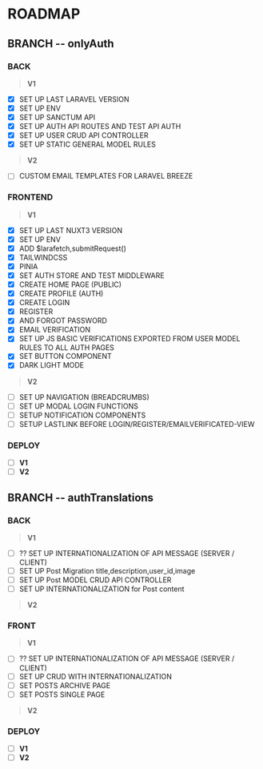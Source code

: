 # **ROADMAP**

## BRANCH -- **onlyAuth**

### BACK

> **V1**

- [x] SET UP LAST LARAVEL VERSION
- [x] SET UP ENV
- [x] SET UP SANCTUM API
- [x] SET UP AUTH API ROUTES AND TEST API AUTH
- [x] SET UP USER CRUD API CONTROLLER
- [x] SET UP STATIC GENERAL MODEL RULES

> **V2**

- [ ] CUSTOM EMAIL TEMPLATES FOR LARAVEL BREEZE

### FRONTEND

> **V1**

- [x] SET UP LAST NUXT3 VERSION
- [x] SET UP ENV
- [x] ADD $larafetch,submitRequest()
- [x] TAILWINDCSS
- [x] PINIA
- [x] SET AUTH STORE AND TEST MIDDLEWARE
- [x] CREATE HOME PAGE (PUBLIC)
- [x] CREATE PROFILE (AUTH)
- [x] CREATE LOGIN
- [x] REGISTER
- [x] AND FORGOT PASSWORD
- [x] EMAIL VERIFICATION
- [x] SET UP JS BASIC VERIFICATIONS EXPORTED FROM USER MODEL RULES TO ALL AUTH PAGES
- [x] SET BUTTON COMPONENT
- [x] DARK LIGHT MODE

> **V2**

- [ ] SET UP NAVIGATION (BREADCRUMBS)
- [ ] SET UP MODAL LOGIN FUNCTIONS
- [ ] SETUP NOTIFICATION COMPONENTS
- [ ] SETUP LASTLINK BEFORE LOGIN/REGISTER/EMAILVERIFICATED-VIEW

### DEPLOY

- [ ] **V1**
- [ ] **V2**

## BRANCH -- **authTranslations**

### BACK

> **V1**

- [ ] ?? SET UP INTERNATIONALIZATION OF API MESSAGE (SERVER / CLIENT)
- [ ] SET UP Post Migration title,description,user_id,image
- [ ] SET UP Post MODEL CRUD API CONTROLLER
- [ ] SET UP INTERNATIONALIZATION for Post content

> **V2**

### FRONT

> **V1**

- [ ] ?? SET UP INTERNATIONALIZATION OF API MESSAGE (SERVER / CLIENT)
- [ ] SET UP CRUD WITH INTERNATIONALIZATION
- [ ] SET POSTS ARCHIVE PAGE
- [ ] SET POSTS SINGLE PAGE

> **V2**

### DEPLOY

- [ ] **V1**
- [ ] **V2**
